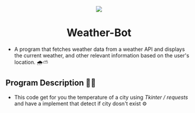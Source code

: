 <div id="weather" align = "center">
  <a href="https://t.me/bouaafia">
     <img src="https://media.giphy.com/media/v1.Y2lkPTc5MGI3NjExNWM5dzZ5eTdwMzc4czlwZGVubXRxdjQwcXZjbXBwY21wOHBkZXNsMSZlcD12MV9pbnRlcm5hbF9naWZfYnlfaWQmY3Q9Zw/za5xikuRr0OzK/giphy.gif"></img>
  </a>
  <h1>Weather-Bot</h1>
</div>

-  A program that fetches weather data from a weather API and displays the current weather, and other relevant information based on the user's location. 🌧️⛅

## Program Description 🧑‍💻
- This code get for you the temperature of a city using *Tkinter / requests* and have a implement that detect if city dosn't exist ⚙️

